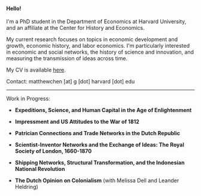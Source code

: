 #### Hello!

I'm a PhD student in the Department of Economics at Harvard University, and an affiliate at the Center for History and Economics.

My current research focuses on topics in economic development and growth, economic history, and labor economics. I'm particularly interested in economic and social networks, the history of science and innovation, and measuring the transmission of ideas across time.

My CV is available [here](https://matthewleechen.github.io/cv/MLC_CV_26_August_2023.pdf).



Contact: matthewchen [at] g [dot] harvard [dot] edu 

--------

Work in Progress:

- **Expeditions, Science, and Human Capital in the Age of Enlightenment**
  
- **Impressment and US Attitudes to the War of 1812**

- **Patrician Connections and Trade Networks in the Dutch Republic**

- **Scientist-Inventor Networks and the Exchange of Ideas: The Royal Society of London, 1660-1870**

- **Shipping Networks, Structural Transformation, and the Indonesian National Revolution**

- **The Dutch Opinion on Colonialism** (with Melissa Dell and Leander Heldring)
